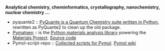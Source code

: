 **Analytical chemistry, cheminformatics, crystallography, nanochemistry, nuclear chemistry ...**


- pyquante2 :: [PyQuante is a Quantum Chemistry suite written in Python](https://github.com/rpmuller/pyquante2/), rewritten as PyQuante2 to clean up the old package.
- [Pymatgen](http://pymatgen.org/) :: is the [Python materials analysis library](https://pypi.python.org/pypi/pymatgen/2.4.3) powering the [Materials Project](http://www.materialsproject.org). [Source code](https://github.com/materialsproject/pymatgen)
- Pymol-script-repo :: [Collected scripts for Pymol](https://github.com/Pymol-Scripts/Pymol-script-repo). [Pymol wiki](http://www.pymolwiki.org/index.php/Git_intro)
